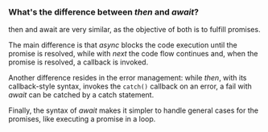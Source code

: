 ### What's the difference between _then_ and _await_?

then and await are very similar, as the objective of both is to fulfill promises. 

The main difference is that _async_ blocks the code execution until the promise is resolved, while with _next_ the code flow continues and, when the promise is resolved, a callback is invoked.  

Another difference resides in the error management: while _then_, with its callback-style syntax, invokes the `catch()` callback on an error, a fail with _await_ can be catched by a catch statement.

Finally, the syntax of _await_ makes it simpler to handle general cases for the promises, like executing a promise in a loop. 